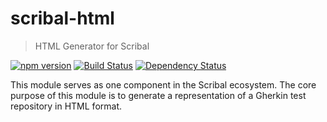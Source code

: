# scribal-html

> HTML Generator for Scribal

[![npm version](https://badge.fury.io/js/scribal-html.svg)](https://badge.fury.io/js/scribal-html)
[![Build Status](https://travis-ci.org/jeffnyman/scribal-html.svg?branch=master)](https://travis-ci.org/jeffnyman/scribal-html)
[![Dependency Status](https://david-dm.org/jeffnyman/scribal-html.svg)](https://david-dm.org/jeffnyman/scribal-html)

This module serves as one component in the Scribal ecosystem. The core purpose of this module is to generate a representation of a Gherkin test repository in HTML format.
